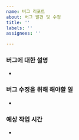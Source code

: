 ```yaml
---
name: 버그 리포트
about: 버그 발견 및 수정
title: ''
labels: ''
assignees: ''

---
```


### 버그에 대한 설명
- 

### 버그 수정을 위해 해야할 일
-

### 예상 작업 시간
-
